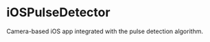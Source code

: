 iOSPulseDetector
================

Camera-based iOS app integrated with the pulse detection algorithm.


